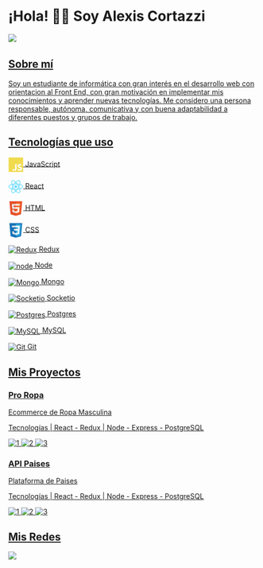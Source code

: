 <h1>¡Hola! 👨‍💻 Soy Alexis Cortazzi</h1>

<div align="left">
  <a href="https://github.com/pablo-zalazar">
  
  <img height="140em" src="https://github-readme-stats.vercel.app/api/top-langs/?username=pablo-zalazar&layout=compact&langs_count=7&theme=dark"/>
</div>

<h2>Sobre mí</h2>
<p>
  Soy un estudiante de informática con gran interés en el desarrollo web con orientacion al Front
  End, con gran motivación en implementar mis conocimientos y aprender nuevas tecnologías. Me
  considero una persona responsable, autónoma, comunicativa y con buena adaptabilidad a
  diferentes puestos y grupos de trabajo.  
</p>

<div style="display: inline_block">
  <h2>Tecnologías que uso</h2>
  <p>
    <img align="center" alt="Js" height="30" width="30" src="https://raw.githubusercontent.com/devicons/devicon/master/icons/javascript/javascript-plain.svg">
    <span>JavaScript</span>
    <br>
  </p>
  <p>
    <img align="center" alt="React" height="30" width="30" src="https://raw.githubusercontent.com/devicons/devicon/master/icons/react/react-original.svg">
    <span>React</span>
  </p>
  <p>
    <img align="center" alt="HTML" height="30" width="30" src="https://raw.githubusercontent.com/devicons/devicon/master/icons/html5/html5-original.svg">
    <span>HTML</span>
  </p>
  <p>
    <img align="center" alt="CSS" height="30" width="30" src="https://raw.githubusercontent.com/devicons/devicon/master/icons/css3/css3-original.svg">
    <span>CSS</span>
  </p>
  <p>
    <img alt="Redux" height="30" width="30" align="center" src="https://cdn.jsdelivr.net/gh/devicons/devicon/icons/redux/redux-original.svg" />
    <span>Redux</span>
  </p>
  <p>
    <img alt="node" height="30" width="30" align="center" src="https://cdn.jsdelivr.net/gh/devicons/devicon/icons/nodejs/nodejs-original-wordmark.svg" />
    <span>Node</span>
  </p>
  <p>
    <img alt="Mongo" height="30" width="30" align="center"  src="https://cdn.jsdelivr.net/gh/devicons/devicon/icons/mongodb/mongodb-original-wordmark.svg" />
    <span>Mongo</span>
  </p>
  <p>
    <img alt="Socketio" height="30" width="30" align="center" src="https://cdn.jsdelivr.net/gh/devicons/devicon/icons/socketio/socketio-original.svg" />
    <span>Socketio</span>
  </p>
  <p>
    <img alt="Postgres" height="30" width="30" align="center" src="https://cdn.jsdelivr.net/gh/devicons/devicon/icons/postgresql/postgresql-original.svg" />
    <span>Postgres</span>
  </p>
  <p>
    <img alt="MySQL" height="30" width="30" align="center" src="https://cdn.jsdelivr.net/gh/devicons/devicon/icons/mysql/mysql-original-wordmark.svg" />
    <span>MySQL</span>
  </p>
  <p>
    <img alt="Git" height="30" width="30" align="center"  src="https://cdn.jsdelivr.net/gh/devicons/devicon/icons/git/git-original.svg" />
    <span>Git</span>
  </p>
</div>

<div>
    <h2>Mis Proyectos</h2>
    <h3>Pro Ropa</h3>
    <p>Ecommerce de Ropa Masculina</p>
    <p>Tecnologías | React - Redux | Node - Express - PostgreSQL </p>
  <img alt='1' src='https://user-images.githubusercontent.com/92419425/182710755-bcc5d501-cac8-4153-a22e-e8dd2dab539e.png' />
  <img alt='2' src='https://user-images.githubusercontent.com/92419425/182711403-f3749bb8-3087-4545-9219-7c83e8311ccf.png' />
  <img alt='3' src='https://user-images.githubusercontent.com/92419425/182711877-68e249c4-53b2-4da9-bec2-904d8ffaeed2.png' />

  <h3>API Paises</h3>
  <p>Plataforma de Paises</p>
  <p>Tecnologías | React - Redux | Node - Express - PostgreSQL </p>
  <img alt='1' src='https://user-images.githubusercontent.com/92419425/182440652-0b15e962-ae4c-4dce-bbe8-e4fa537eb463.png' />
  <img alt='2' src='https://user-images.githubusercontent.com/92419425/182439925-dd0045ed-bcf0-442f-9911-3bb0c6b18fe5.png' />
  <img alt='3' src='https://user-images.githubusercontent.com/92419425/182440005-5d79a870-f600-4347-905a-0f3d43a2ac3c.png' />
</div>

<div> 
    <h2>Mis Redes</h2>
    <a href="https://www.linkedin.com/in/alexis-cortazzi-247585213/" target="_blank"><img src="https://img.shields.io/badge/-LinkedIn-%230077B5?style=for-the-badge&logo=linkedin&logoColor=white" target="_blank"></a> 
</div>
